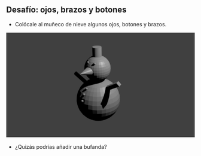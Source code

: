 ## Desafío: ojos, brazos y botones

+ Colócale al muñeco de nieve algunos ojos, botones y brazos.

![Ojos botones y brazos](images/blender-snowman.png)

+ ¿Quizás podrías añadir una bufanda?